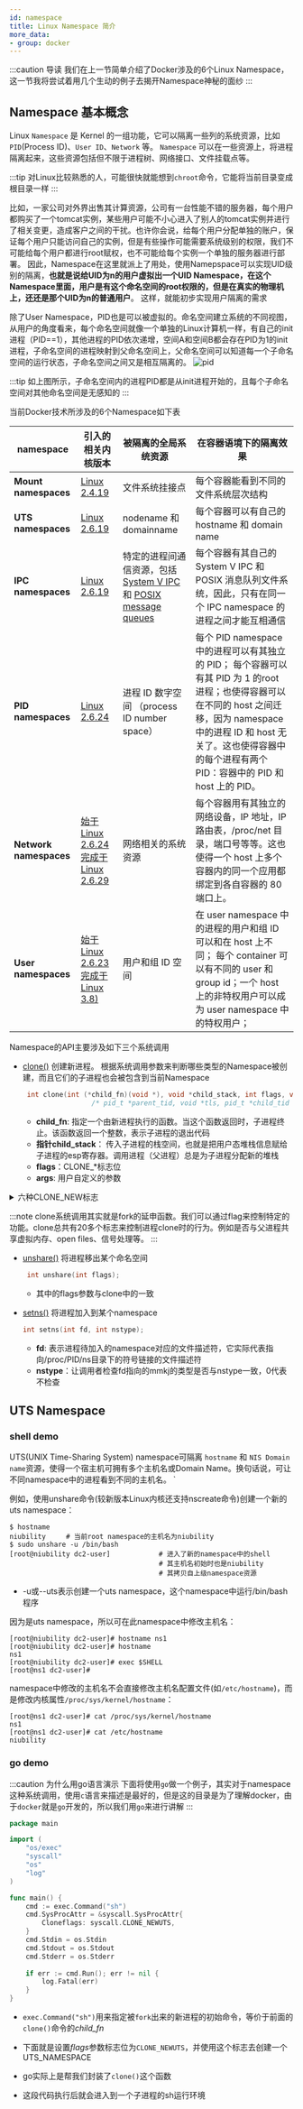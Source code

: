 ```yaml
---
id: namespace
title: Linux Namespace 简介
more_data:
- group: docker
---
```

:::caution 导读
我们在上一节简单介绍了Docker涉及的6个Linux Namespace，这一节我将尝试着用几个生动的例子去揭开Namespace神秘的面纱
:::

## Namespace 基本概念

Linux `Namespace` 是 Kernel 的一组功能，它可以隔离一些列的系统资源，比如`PID`(Process ID)、`User ID`、`Network` 等。
`Namespace` 可以在一些资源上，将进程隔离起来，这些资源包括但不限于进程树、网络接口、文件挂载点等。

:::tip
对Linux比较熟悉的人，可能很快就能想到`chroot`命令，它能将当前目录变成根目录一样
:::

比如，一家公司对外界出售其计算资源，公司有一台性能不错的服务器，每个用户都购买了一个tomcat实例，某些用户可能不小心进入了别人的tomcat实例并进行了相关变更，造成客户之间的干扰。也许你会说，给每个用户分配单独的账户，保证每个用户只能访问自己的实例，但是有些操作可能需要系统级别的权限，我们不可能给每个用户都进行root赋权，也不可能给每个实例一个单独的服务器进行部署。
因此，Namespace在这里就派上了用处，使用Namepspace可以实现UID级别的隔离，__也就是说给UID为n的用户虚拟出一个UID Namespace，在这个Namespace里面，用户是有这个命名空间的root权限的，但是在真实的物理机上，还还是那个UID为n的普通用户__。
这样，就能初步实现用户隔离的需求

除了User Namespace，PID也是可以被虚拟的。命名空间建立系统的不同视图，从用户的角度看来，每个命名空间就像一个单独的Linux计算机一样，有自己的init进程（PID==1），其他进程的PID依次递增，空间A和空间B都会存在PID为1的init进程，子命名空间的进程映射到父命名空间上，父命名空间可以知道每一个子命名空间的运行状态，子命名空间之间又是相互隔离的。
![pid](assets\pid.png)

:::tip
如上图所示，子命名空间内的进程PID都是从init进程开始的，且每个子命名空间对其他命名空间是无感知的
:::

当前Docker技术所涉及的6个Namespace如下表

| namespace              | 引入的相关内核版本                                           | 被隔离的全局系统资源                                         | 在容器语境下的隔离效果                                       |
| ---------------------- | ------------------------------------------------------------ | ------------------------------------------------------------ | ------------------------------------------------------------ |
| **Mount namespaces**   | [Linux 2.4.19](http://lwn.net/2001/0301/a/namespaces.php3)   | 文件系统挂接点                                               | 每个容器能看到不同的文件系统层次结构                         |
| **UTS namespaces**     | [Linux 2.6.19](http://lwn.net/Articles/179345/)              | nodename 和 domainname                                       | 每个容器可以有自己的 hostname 和 domain name                 |
| **IPC namespaces**     | [Linux 2.6.19](http://lwn.net/Articles/187274/)              | 特定的进程间通信资源，包括[System V IPC](http://www.kernel.org/doc/man-pages/online/pages/man7/svipc.7.html) 和 [POSIX message queues](http://www.kernel.org/doc/man-pages/online/pages/man7/mq_overview.7.html) | 每个容器有其自己的 System V IPC 和 POSIX 消息队列文件系统，因此，只有在同一个 IPC namespace 的进程之间才能互相通信 |
| **PID namespaces**     | [Linux 2.6.24](http://lwn.net/Articles/259217/)              | 进程 ID 数字空间 （process ID number space）                 | 每个 PID namespace 中的进程可以有其独立的 PID； 每个容器可以有其 PID 为 1 的root 进程；也使得容器可以在不同的 host 之间迁移，因为 namespace 中的进程 ID 和 host 无关了。这也使得容器中的每个进程有两个PID：容器中的 PID 和 host 上的 PID。 |
| **Network namespaces** | [始于Linux 2.6.24 完成于 Linux 2.6.29](http://lwn.net/Articles/219794/) | 网络相关的系统资源                                           | 每个容器用有其独立的网络设备，IP 地址，IP 路由表，/proc/net 目录，端口号等等。这也使得一个 host 上多个容器内的同一个应用都绑定到各自容器的 80 端口上。 |
| **User namespaces**    | [始于 Linux 2.6.23 完成于 Linux 3.8)](http://lwn.net/Articles/528078/) | 用户和组 ID 空间                                             | 在 user namespace 中的进程的用户和组 ID 可以和在 host 上不同； 每个 container 可以有不同的 user 和 group id；一个 host 上的非特权用户可以成为 user namespace 中的特权用户； |

Namespace的API主要涉及如下三个系统调用

- [clone()](https://man7.org/linux/man-pages/man2/clone.2.html) 创建新进程。 根据系统调用参数来判断哪些类型的Namespace被创建，而且它们的子进程也会被包含到当前Namespace

    ```c
     int clone(int (*child_fn)(void *), void *child_stack, int flags, void *arg, ...
                     /* pid_t *parent_tid, void *tls, pid_t *child_tid */ );
   ```
   - **child_fn**: 指定一个由新进程执行的函数。当这个函数返回时，子进程终止。该函数返回一个整数，表示子进程的退出代码
   - **指针child_stack**： 传入子进程的栈空间，也就是把用户态堆栈信息赋给子进程的esp寄存器。调用进程（父进程）总是为子进程分配新的堆栈
   - **flags**：CLONE_*标志位
   - **args**: 用户自定义的参数
   

<details>
  <summary>六种CLONE_NEW标志</summary>
  <div>
    <div>         
    <p>CLONE_NEWIPC (since Linux 2.6.19)</p>
    <p>CLONE_NEWNET (since Linux 2.6.24)</p>
    <p>CLONE_NEWNS (since Linux 2.4.19)</p>
    <p>CLONE_NEWPID (since Linux 2.6.24)</p>
    <p>CLONE_NEWUSER</p>
    <p>CLONE_NEWUTS</p>
    </div>
    <br/>
  </div>
</details>

:::note
clone系统调用其实就是fork的延申函数。我们可以通过flag来控制特定的功能。clone总共有20多个标志来控制进程clone时的行为。例如是否与父进程共享虚拟内存、open files、信号处理等。
:::

-   [unshare()](https://man7.org/linux/man-pages/man2/unshare.2.html) 将进程移出某个命名空间

    ```c
     int unshare(int flags);
    ```

    -   其中的flags参数与clone中的一致

-   [setns()](https://man7.org/linux/man-pages/man2/setns.2.html) 将进程加入到某个namespace

    ```c
    int setns(int fd, int nstype);
    ```

    -   **fd**: 表示进程待加入的namespace对应的文件描述符，它实际代表指向/proc/PID/ns目录下的符号链接的文件描述符
    -   **nstype**：让调用者检查fd指向的mmkj的类型是否与nstype一致，0代表不检查

## UTS Namespace

### shell demo

 UTS(UNIX Time-Sharing System) namespace可隔离 `hostname` 和 `NIS Domain name`资源，使得一个宿主机可拥有多个主机名或Domain Name。换句话说，可让不同namespace中的进程看到不同的主机名。 `

例如，使用unshare命令(较新版本Linux内核还支持nscreate命令)创建一个新的uts namespace：

```shell
$ hostname
niubility     # 当前root namespace的主机名为niubility
$ sudo unshare -u /bin/bash
[root@niubility dc2-user]            # 进入了新的namespace中的shell
                                     # 其主机名初始时也是niubility
                                     # 其拷贝自上级namespace资源
```

-   -u或--uts表示创建一个uts namespace，这个namespace中运行/bin/bash程序

因为是uts namespace，所以可在此namespace中修改主机名：

```shell
[root@niubility dc2-user]# hostname ns1
[root@niubility dc2-user]# hostname
ns1
[root@niubility dc2-user]# exec $SHELL
[root@ns1 dc2-user]#
```

namespace中修改的主机名不会直接修改主机名配置文件(如`/etc/hostname`)，而是修改内核属性`/proc/sys/kernel/hostname`：

```shell
[root@ns1 dc2-user]# cat /proc/sys/kernel/hostname
ns1
[root@ns1 dc2-user]# cat /etc/hostname
niubility
```

### go demo

:::caution 为什么用go语言演示
下面将使用`go`做一个例子，其实对于namespace这种系统调用，使用`c`语言来描述是最好的，但是这的目录是为了理解docker，由于`docker`就是`go`开发的，所以我们用`go`来进行讲解
:::

```go title="ust_ns_demo.go"
package main

import (
	"os/exec"
    "syscall"
    "os"
    "log"
)

func main() {
    cmd := exec.Command("sh")
    cmd.SysProcAttr = &syscall.SysProcAttr{
        Cloneflags: syscall.CLONE_NEWUTS,
    }
    cmd.Stdin = os.Stdin
    cmd.Stdout = os.Stdout
    cmd.Stderr = os.Stderr
    
    if err := cmd.Run(); err != nil {
        log.Fatal(err)
    }
}
```

-   `exec.Command("sh")`用来指定被`fork`出来的新进程的初始命令，等价于前面的`clone()`命令的*child_fn*

-   下面就是设置*flags*参数标志位为`CLONE_NEWUTS`，并使用这个标志去创建一个UTS_NAMESPACE
-   go实际上是帮我们封装了`clone()`这个函数
-   这段代码执行后就会进入到一个子进程的sh运行环境

